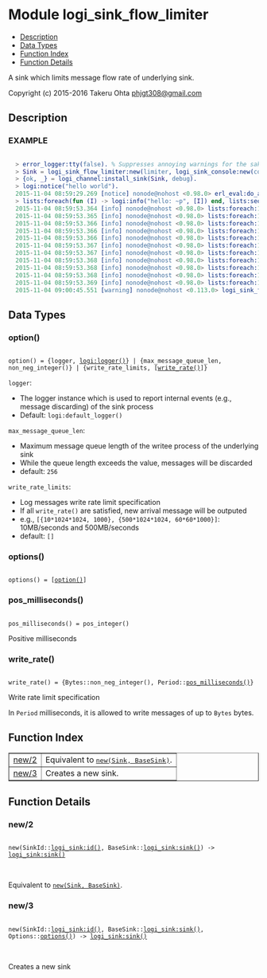 

# Module logi_sink_flow_limiter #
* [Description](#description)
* [Data Types](#types)
* [Function Index](#index)
* [Function Details](#functions)

A sink which limits message flow rate of underlying sink.

Copyright (c) 2015-2016 Takeru Ohta <phjgt308@gmail.com>

<a name="description"></a>

## Description ##


### <a name="EXAMPLE">EXAMPLE</a> ###


```erlang

  > error_logger:tty(false). % Suppresses annoying warnings for the sake of brevity
  > Sink = logi_sink_flow_limiter:new(limiter, logi_sink_console:new(console), [{write_rate_limits, [{1024, 1000}]}]).
  > {ok, _} = logi_channel:install_sink(Sink, debug).
  > logi:notice("hello world").
  2015-11-04 08:59:29.269 [notice] nonode@nohost <0.98.0> erl_eval:do_apply:673 [] hello world
  > lists:foreach(fun (I) -> logi:info("hello: ~p", [I]) end, lists:seq(1, 1000)).
  2015-11-04 08:59:53.364 [info] nonode@nohost <0.98.0> lists:foreach:1337 [] hello: 1
  2015-11-04 08:59:53.365 [info] nonode@nohost <0.98.0> lists:foreach:1337 [] hello: 2
  2015-11-04 08:59:53.366 [info] nonode@nohost <0.98.0> lists:foreach:1337 [] hello: 3
  2015-11-04 08:59:53.366 [info] nonode@nohost <0.98.0> lists:foreach:1337 [] hello: 4
  2015-11-04 08:59:53.366 [info] nonode@nohost <0.98.0> lists:foreach:1337 [] hello: 5
  2015-11-04 08:59:53.367 [info] nonode@nohost <0.98.0> lists:foreach:1337 [] hello: 6
  2015-11-04 08:59:53.367 [info] nonode@nohost <0.98.0> lists:foreach:1337 [] hello: 7
  2015-11-04 08:59:53.368 [info] nonode@nohost <0.98.0> lists:foreach:1337 [] hello: 8
  2015-11-04 08:59:53.368 [info] nonode@nohost <0.98.0> lists:foreach:1337 [] hello: 9
  2015-11-04 08:59:53.368 [info] nonode@nohost <0.98.0> lists:foreach:1337 [] hello: 10
  2015-11-04 08:59:53.369 [info] nonode@nohost <0.98.0> lists:foreach:1337 [] hello: 11
  2015-11-04 09:00:45.551 [warning] nonode@nohost <0.113.0> logi_sink_flow_limiter_server:report_omissions:203 [id=sample_limiter] Over a period of 60 seconds, 989 info messages were omitted: channel=logi_default_log, reason=rate_exceeded (e.g. [{pid,module,line},{<0.98.0>,lists,1337}])
```

<a name="types"></a>

## Data Types ##




### <a name="type-option">option()</a> ###


<pre><code>
option() = {logger, <a href="logi.md#type-logger">logi:logger()</a>} | {max_message_queue_len, non_neg_integer()} | {write_rate_limits, [<a href="#type-write_rate">write_rate()</a>]}
</code></pre>

`logger`:
- The logger instance which is used to report internal events (e.g., message discarding) of the sink process
- Default: `logi:default_logger()`

`max_message_queue_len`:
- Maximum message queue length of the writee process of the underlying sink
- While the queue length exceeds the value, messages will be discarded
- default: `256`

`write_rate_limits`:
- Log messages write rate limit specification
- If all `write_rate()` are satisfied, new arrival message will be outputed
- e.g., `[{10*1024*1024, 1000}, {500*1024*1024, 60*60*1000}]`: 10MB/seconds and 500MB/seconds
- default: `[]`



### <a name="type-options">options()</a> ###


<pre><code>
options() = [<a href="#type-option">option()</a>]
</code></pre>




### <a name="type-pos_milliseconds">pos_milliseconds()</a> ###


<pre><code>
pos_milliseconds() = pos_integer()
</code></pre>

 Positive milliseconds



### <a name="type-write_rate">write_rate()</a> ###


<pre><code>
write_rate() = {Bytes::non_neg_integer(), Period::<a href="#type-pos_milliseconds">pos_milliseconds()</a>}
</code></pre>

 Write rate limit specification

In `Period` milliseconds, it is allowed to write messages of up to `Bytes` bytes.

<a name="index"></a>

## Function Index ##


<table width="100%" border="1" cellspacing="0" cellpadding="2" summary="function index"><tr><td valign="top"><a href="#new-2">new/2</a></td><td>Equivalent to <a href="#new-2"><tt>new(Sink, BaseSink)</tt></a>.</td></tr><tr><td valign="top"><a href="#new-3">new/3</a></td><td>Creates a new sink.</td></tr></table>


<a name="functions"></a>

## Function Details ##

<a name="new-2"></a>

### new/2 ###

<pre><code>
new(SinkId::<a href="logi_sink.md#type-id">logi_sink:id()</a>, BaseSink::<a href="logi_sink.md#type-sink">logi_sink:sink()</a>) -&gt; <a href="logi_sink.md#type-sink">logi_sink:sink()</a>
</code></pre>
<br />

Equivalent to [`new(Sink, BaseSink)`](#new-2).

<a name="new-3"></a>

### new/3 ###

<pre><code>
new(SinkId::<a href="logi_sink.md#type-id">logi_sink:id()</a>, BaseSink::<a href="logi_sink.md#type-sink">logi_sink:sink()</a>, Options::<a href="#type-options">options()</a>) -&gt; <a href="logi_sink.md#type-sink">logi_sink:sink()</a>
</code></pre>
<br />

Creates a new sink

